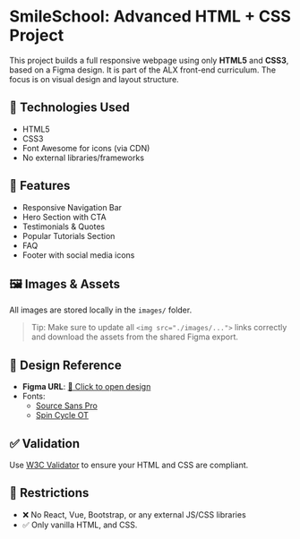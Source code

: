 # SmileSchool: Advanced HTML + CSS Project

This project builds a full responsive webpage using only **HTML5** and **CSS3**, based on a Figma design. It is part of the ALX front-end curriculum. The focus is on visual design and layout structure.

## 🔧 Technologies Used
- HTML5
- CSS3
- Font Awesome for icons (via CDN)
- No external libraries/frameworks

## 📄 Features
- Responsive Navigation Bar
- Hero Section with CTA
- Testimonials & Quotes
- Popular Tutorials Section
- FAQ 
- Footer with social media icons

## 🖼️ Images & Assets

All images are stored locally in the `images/` folder.

> Tip: Make sure to update all `<img src="./images/...">` links correctly and download the assets from the shared Figma export.
## 📐 Design Reference

- **Figma URL**: [🔗 Click to open design](https://savanna.alxafrica.com/rltoken/Sh2bjjzliJAnMerEI6I2hQ)
- Fonts: 
  - [Source Sans Pro](https://fonts.google.com/specimen/Source+Sans+Pro)
  - [Spin Cycle OT](https://www.fontspace.com/spin-cycle-font-f13867)

## ✅ Validation

Use [W3C Validator](https://validator.w3.org/) to ensure your HTML and CSS are compliant.

## 🚫 Restrictions

- ❌ No React, Vue, Bootstrap, or any external JS/CSS libraries
- ✅ Only vanilla HTML, and  CSS.
